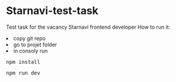 # Starnavi-test-task
Test task for the vacancy Starnavi frontend developer 
How to run it:
<li>copy git repo</li>
<li>go to projet folder</li>
<li>in consoly run <pre>npm install</pre> <pre>npm run dev</pre></li>

